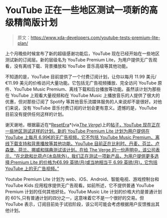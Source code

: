 # YouTube 正在一些地区测试一项新的高级精简版计划

> 原文：<https://www.xda-developers.com/youtube-tests-premium-lite-plan/>

上个月晚些时候宣布了新的超级感谢功能后，YouTube 现在已经开始在一些地区测试新的订阅层。新的层级名为 YouTube Premium Lite，为用户提供无广告观看，没有离线下载、背景播放和 YouTube 音乐高级等其他功能。

不知道的是，YouTube 目前提供了一个付费订阅计划，让你以每月 11.99 美元/€11.99 美元的价格访问大量功能。它包括无广告视频播放、完全访问 YouTube 原件、YouTube Music Premium、离线下载和后台播放等功能。虽然该计划为那些在 YouTube 上观看大量视频和在 YouTube Music 上播放音乐的人提供了很大的优惠，但对那些订阅了 Spotify 等其他音乐流媒体服务的人来说却不是很好。对他们来说，没有 YouTube 音乐付费订阅的计划会更有意义。遗憾的是，YouTube 目前没有提供任何这样的计划。

谢天谢地，根据最近在*[ResetEra](https://www.resetera.com/threads/so-youtube-premium-lite-ad-free-sub-is-a-thing-now-in-select-countries.465198/)*(via[*The Verge*](https://www.theverge.com/2021/8/2/22605455/youtube-premium-lite-pilot-benelux-nordics-experiment-ad-free-subscription))上的[帖子，YouTube 现在正在一些地区测试这样的计划。新的 YouTube Premium Lite 计划为用户提供在 YouTube 上每月 6.99€的无广告视频，它不包括 YouTube Music Premium、离线下载支持和背景播放等其他功能。YouTube 目前正在比利时、丹麦、芬兰、卢森堡、荷兰、挪威和瑞典测试该计划。在给 The Verge 的一份声明中，该公司表示，“在北欧和比荷卢(冰岛除外)，我们正在测试一项新产品，为用户提供更多选择:Premium Lite 的价格为€6.99 英镑/月(或当地相当于 6.99 英镑/月)，它包括 YouTube 上的无广告视频。”](https://www.resetera.com/threads/so-youtube-premium-lite-ad-free-sub-is-a-thing-now-in-select-countries.465198/)

Youtube Premium Lite 计划为 web、iOS、Android、智能电视、游戏控制台和 YouTube Kids 应用程序提供无广告观看。如前所述，它不提供普通 YouTube Premium 计划的任何其他好处。YouTube Music Lite 计划的价格大约是普通计划的 60%,只有普通计划的四分之一，这意味着它不是一个很好的交易。但 YouTube 表示，订阅目前处于试验阶段，该公司可能会考虑根据用户反馈推出其他计划。